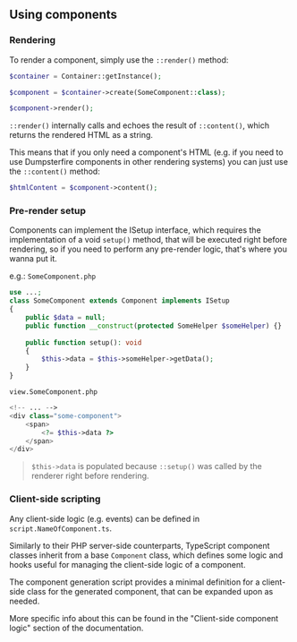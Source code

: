 ## Using components



### Rendering

To render a component, simply use the `::render()` method:

```php
$container = Container::getInstance();

$component = $container->create(SomeComponent::class);

$component->render(); 
```

`::render()` internally calls and echoes the result of `::content()`, which returns the rendered HTML as a string.

This means that if you only need a component's HTML (e.g. if you need to use Dumpsterfire components in other rendering systems) you can just use the `::content()` method:

```php
$htmlContent = $component->content();
```


### Pre-render setup

Components can implement the ISetup interface, which requires the implementation of a void `setup()` method, that will be executed right before
rendering, so if you need to perform any pre-render logic, that's where you wanna put it.

e.g.:
`SomeComponent.php`
```php
use ...;
class SomeComponent extends Component implements ISetup
{
    public $data = null;
    public function __construct(protected SomeHelper $someHelper) {}
    
    public function setup(): void
    {
        $this->data = $this->someHelper->getData();
    }
}
```

`view.SomeComponent.php`
```php
<!-- ... -->
<div class="some-component">
    <span>
        <?= $this->data ?>
    </span>
</div>
```

> `$this->data` is populated because `::setup()` was called by the renderer right before rendering.

### Client-side scripting

Any client-side logic (e.g. events) can be defined in `script.NameOfComponent.ts`.

Similarly to their PHP server-side counterparts, TypeScript component classes inherit from a base `Component` class, which
defines some logic and hooks useful for managing the client-side logic of a component.

The component generation script provides a minimal definition for a client-side class for the generated component, that
can be expanded upon as needed.

More specific info about this can be found in the "Client-side component logic" section of the documentation.
